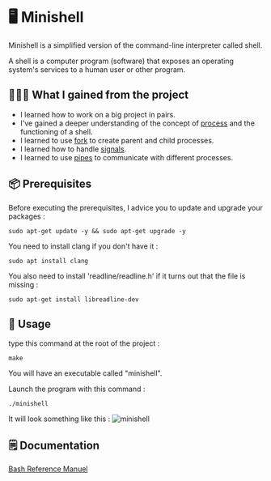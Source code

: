 # 🖥️ Minishell

Minishell is a simplified version of the command-line interpreter called shell.

A shell is a computer program (software) that exposes an operating system's services to a human user or other program.

## 👩🏻‍🏫 What I gained from the project
- I learned how to work on a big project in pairs.
- I've gained a deeper understanding of the concept of [process](https://en.wikipedia.org/wiki/Process_(computing)) and the functioning of a shell.
- I learned to use [fork](https://www.geeksforgeeks.org/fork-system-call/) to create parent and child processes.
- I learned how to handle [signals](https://en.wikipedia.org/wiki/Signal_(IPC)).
- I learned to use [pipes](https://www.geeksforgeeks.org/pipe-system-call/) to communicate with different processes.

## 📦 Prerequisites

Before executing the prerequisites, I advice you to update and upgrade your packages :
```
sudo apt-get update -y && sudo apt-get upgrade -y
```
You need to install clang if you don't have it :
```
sudo apt install clang
```
You also need to install 'readline/readline.h' if it turns out that the file is missing :
```
sudo apt-get install libreadline-dev
```

## 🚀 Usage

type this command at the root of the project :
```
make
```
You will have an executable called "minishell". <br/>

Launch the program with this command :
```
./minishell
```
It will look something like this :
![minishell](https://github.com/user-attachments/assets/725613f6-28bc-40a4-a795-9f371e201fb7)

## 🗒️ Documentation

[Bash Reference Manuel](https://www.gnu.org/savannah-checkouts/gnu/bash/manual/bash.html#Basic-Shell-Features)
